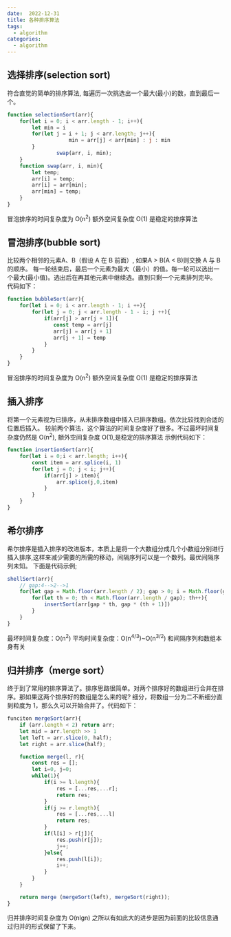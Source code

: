 ```yaml
---
date:  2022-12-31
title: 各种排序算法
tags: 
  - algorithm
categories:
  - algorithm
---
```


## 选择排序(selection sort)
符合直觉的简单的排序算法, 每遍历一次挑选出一个最大(最小)的数，直到最后一个。
```js
function selectionSort(arr){
	for(let i = 0; i < arr.length - 1; i++){
        let min = i
        for(let j = i + 1; j < arr.length; j++){
					min = arr[j] < arr[min] : j : min
        }
				swap(arr, i, min);
	}
	function swap(arr, i, min){
		let temp;
		arr[i] = temp;
		arr[i] = arr[min];
		arr[min] = temp;
	}
}
```
冒泡排序的时间复杂度为 O(n<sup>2</sup>) 额外空间复杂度 O(1)
是稳定的排序算法

## 冒泡排序(bubble sort)
比较两个相邻的元素A、B（假设 A 在 B 前面）, 如果A > B(A < B)则交换 A 与 B 的顺序。
每一轮结束后，最后一个元素为最大（最小）的值。每一轮可以选出一个最大(最小值)。选出后在再其他元素中继续选。直到只剩一个元素排列完毕。
代码如下：
```js
function bubbleSort(arr){
	for(let i = 0; i < arr.length - 1; i ++){
		for(let j = 0; j < arr.length - 1 - i; j ++){
			if(arr[j] > arr[j + 1]){
               const temp = arr[j] 
               arr[j] = arr[j + 1]
               arr[j + 1] = temp
			}
		}
	}
}
```
冒泡排序的时间复杂度为 O(n<sup>2</sup>) 额外空间复杂度 O(1)
是稳定的排序算法

## 插入排序
将第一个元素视为已排序，从未排序数组中插入已排序数组。依次比较找到合适的位置后插入。
较前两个算法，这个算法的时间复杂度好了很多。不过最坏时间复杂度仍然是 O(n<sup>2</sup>), 额外空间复杂度 O(1),是稳定的排序算法
示例代码如下：
```js
function insertionSort(arr){
	for(let i = 0;i < arr.length; i++){
		const item = arr.splice(i, 1)
		for(let j = 0; j < i; j++){
			if(arr[j] > item){
				arr.splice(j,0,item)
			}
		}
	}	
}
```

## 希尔排序
希尔排序是插入排序的改进版本，本质上是将一个大数组分成几个小数组分别进行插入排序,这样来减少需要的所需的移动，间隔序列可以是一个数列。最优间隔序列未知。
下面是代码示例;
```js
shellSort(arr){
    // gap:4-->2-->1
	for(let gap = Math.floor(arr.length / 2); gap > 0; i = Math.floor(gap / 2))){
        for(let th = 0; th < Math.floor(arr.length / gap); th++){
            insertSort(arr[gap * th, gap * (th + 1)])
        }
	}
}
```
最坏时间复杂度：O(n<sup>2</sup>)
平均时间复杂度：O(n<sup>4/3</sup>)~O(n<sup>3/2</sup>)
和间隔序列和数组本身有关

## 归并排序（merge sort）
终于到了常用的排序算法了。排序思路很简单。对两个排序好的数组进行合并在排序。那如果这两个排序好的数组是怎么来的呢? 细分，将数组一分为二不断细分直到粒度为 1，那么久可以开始合并了。代码如下：
```js
funciton mergeSort(arr){
	if (arr.length < 2) return arr;
	let mid = arr.length >> 1
	let left = arr.slice(0, half);
	let right = arr.slice(half);

	function merge(l, r){
		const res = [];
		let i=0, j=0;
		while(1){
			if(i >= l.length){
				res = [...res,...r];	
				return res;
			}
			if(j >= r.length){
				res = [...res,...l]	
				return res;
			}
			if(l[i] > r[j]){
				res.push(r[j]);
				j++;	
			}else{
				res.push(l[i]);
				i++;	
			}	
		}	
	}

	return merge (mergeSort(left), mergeSort(right));
}
```
归并排序时间复杂度为 O(nlgn) 之所以有如此大的进步是因为前面的比较信息通过归并的形式保留了下来。